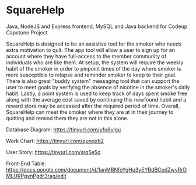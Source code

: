 # SquareHelp
Java, NodeJS and Express frontend, MySQL and Java backend for Codeup Capstone Project



SquareHelp is designed to be an assistive tool for the smoker who needs extra motivation to quit.
The app tool will allow a user to sign up for an account where they have full-access to the member community of individuals who are like them. At setup, the system will require the weekly habit of the smoker in order to pinpoint times of the day where smoker is more susceptible to relapse and reminder smoker to keep to their goal. There is also great "buddy system" messaging tool that can support the user to meet goals by verifying the absence of nicotine in the smoker's daily habit. Lastly, a point system is used to keep track of days spent smoke free along with the average cost saved by continuing this newfound habit and a reward store may be accessed after the required period of time. Overall, SquareHelp can meet the smoker where they are at in their journey to quitting and remind them they are not in this alone.













Database Diagram:
https://tinyurl.com/yfu6vlgu

Work Chart:
https://tinyurl.com/qunqxb2

User Story:
https://tinyurl.com/srq5e5d

Front-End Table:
https://docs.google.com/document/d/1anMBNfoYgHu3yEYBdBCedZwyRrDMLURPgynPgdr3rag/edit
